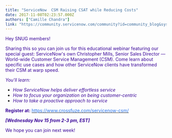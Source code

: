```yaml
---
title: "ServiceNow  CSM Raising CSAT while Reducing Costs"
date: 2017-11-08T02:23:57.000Z
authors: ["Camille Chandra"]
link: "https://community.servicenow.com/community?id=community_blog&sys_id=750daaa5dbd0dbc01dcaf3231f9619ea"
---
```

<p><span style="color: #3a0699;">Hey SNUG members!</span></p><p></p><p><span style="color: #3a0699;">Sharing this so you can join us for this educational webinar featuring our special guest: ServiceNow's own Christopher Mills, Senior Sales Director — World-wide Customer Service Management (CSM). Come learn about specific use cases and how other ServiceNow clients have transformed their CSM at warp speed. </span></p><p></p><p><span style="color: #3a0699;"><em>You'll learn:</em></span></p><ul><li><span style="color: #3a0699;"><em>How ServiceNow helps deliver effortless service</em></span></li><li><span style="color: #3a0699;"><em>How to focus your organization on being customer-centric</em></span></li><li><span style="color: #3a0699;"><em>How to take a proactive approach to service</em></span></li></ul><p><span style="color: #3a0699;"> </span></p><p><span style="color: #3a0699;"><strong>Register at:</strong> <span style="color: #2873ee;"><a href="https://www.crossfuze.com/servicenow-csm/"><span style="color: #2873ee;">https://www.crossfuze.com/servicenow-csm/</span></a></span> </span></p><p><span style="color: #3a0699;"> </span></p><p><span style="color: #3a0699;"><em><strong>[Wednesday Nov 15 from 2-3 pm, EST]</strong></em></span></p><p></p><p><span style="color: #3a0699;">We hope you can join next week!</span></p>